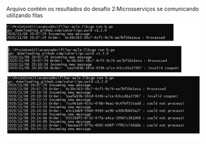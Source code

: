 Arquivo contém os resultados do desafio 2:Microsserviços se comunicando utilizando filas


![Screenshot](testes_projeto.jpg)